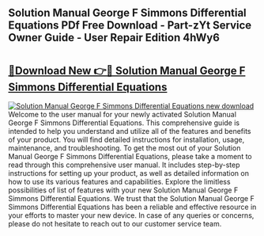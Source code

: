 ## Solution Manual George F Simmons Differential Equations PDf Free Download - Part-zYt Service Owner Guide - User Repair Edition 4hWy6

# <h2><a href="http://bc60528.oget.top/?id=Solution+Manual+George+F+Simmons+Differential+Equations">🔗Download New 👉🔴 Solution Manual George F Simmons Differential Equations</a></h2>

[![Solution Manual George F Simmons Differential Equations new download](https://i.imgur.com/5g1atiW.png)](http://bc60528.oget.top/?id=Solution+Manual+George+F+Simmons+Differential+Equations)
Welcome to the user manual for your newly activated Solution Manual George F Simmons Differential Equations. This comprehensive guide is intended to help you understand and utilize all of the features and benefits of your product. You will find detailed instructions for installation, usage, maintenance, and troubleshooting. To get the most out of your Solution Manual George F Simmons Differential Equations, please take a moment to read through this comprehensive user manual. It includes step-by-step instructions for setting up your product, as well as detailed information on how to use its various features and capabilities. Explore the limitless possibilities of list of features with your new Solution Manual George F Simmons Differential Equations. We trust that the Solution Manual George F Simmons Differential Equations has been a reliable and effective resource in your efforts to master your new device. In case of any queries or concerns, please do not hesitate to reach out to our customer service team.
